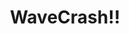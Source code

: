 ---
title: 'WaveCrash!!'
name: 'WaveCrash!!'
maker: 'Flyover Games'
img: "/img/game_images/wavecrash.png"
getLink: https://store.steampowered.com/app/751490/WaveCrash/
---